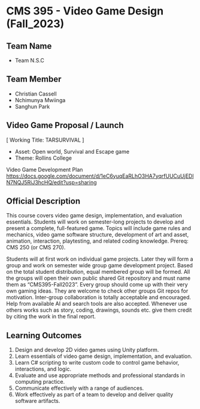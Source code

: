 # CMS 395 - Video Game Design (Fall_2023)

## Team Name
- Team N.S.C

## Team Member
- Christian Cassell
- Nchimunya Mwiinga
- Sanghun Park

## Video Game Proposal / Launch
[ Working Title: TARSURVIVAL ]
- Asset: Open world, Survival and Escape game
- Theme: Rollins College

Video Game Development Plan
https://docs.google.com/document/d/1eC6yuqEaRLhO3HA7yqrfUUCuUjEDlN7NQJ5RiJ3hcHQ/edit?usp=sharing


## Official Description
This course covers video game design, implementation, and evaluation essentials. Students will
work on semester-long projects to develop and present a complete, full-featured game. Topics
will include game rules and mechanics, video game software structure, development of art and
asset, animation, interaction, playtesting, and related coding knowledge. Prereq: CMS 250 (or
CMS 270).

Students will at first work on individual game projects. Later they will form a group and work on
semester wide group game development project. Based on the total student distribution, equal
membered group will be formed. All the groups will open their own public shared Git repository
and must name them as “CMS395-Fall2023”. Every group should come up with their very own
gaming ideas. They are welcome to check other groups Git repos for motivation. Inter-group
collaboration is totally acceptable and encouraged. Help from available AI and search tools are
also accepted. Whenever use others works such as story, coding, drawings, sounds etc. give them
credit by citing the work in the final report.


## Learning Outcomes
1. Design and develop 2D video games using Unity platform.
2. Learn essentials of video game design, implementation, and evaluation.
3. Learn C# scripting to write custom code to control game behavior, interactions, and logic.
4. Evaluate and use appropriate methods and professional standards in computing practice.
5. Communicate effectively with a range of audiences.
6. Work effectively as part of a team to develop and deliver quality software artifacts.

